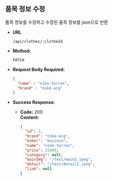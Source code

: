 **품목 정보 수정**
----
품목 정보를 수정하고 수정된 품목 정보를 json으로 반환

* **URL**

  `/api/clothes/:clotheId`

* **Method:**

  `PATCH`

* **Request Body**
  **Required:** <br/>
  ```json
  {
    "name" : "nike-terrex",
    "brand" : "nike-acg"
  }
  ```

* **Success Response:**

    * **Code:** 200 <br />
      **Content:** <br/>
      ```json
      {
        "id": 2,
        "brand": "nike-acg",
        "maker": "musinsa",
        "name": "nike-terrex",
        "price": 21000,
        "category": null,
        "mainImg": "/test/main2.jpeg",
        "detail": "/test/detail2.jpeg",
        "link": null
      }
      ```
